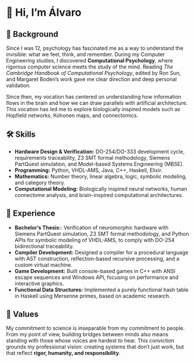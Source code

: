 # 👋 Hi, I’m Álvaro

## 🌱 Background
Since I was 12, psychology has fascinated me as a way to understand the invisible: what we feel, think, and remember. During my Computer Engineering studies, I discovered **Computational Psychology**, where rigorous computer science meets the study of the mind. Reading *The Cambridge Handbook of Computational Psychology*, edited by Ron Sun, and Margaret Boden’s work gave me clear direction and deep personal validation.

Since then, my vocation has centered on understanding how information flows in the brain and how we can draw parallels with artificial architecture. This vocation has led me to explore biologically inspired models such as Hopfield networks, Kohonen maps, and connectomics.

## 🛠 Skills
- **Hardware Design & Verification:** DO-254/DO-333 development cycle, requirements traceability, Z3 SMT formal methodology, Siemens PartQuest simulation, and Model-based Systems Engineering (MBSE).
- **Programming:** Python, VHDL-AMS, Java, C++, Haskell, Elixir.
- **Mathematics:** Number theory, linear algebra, logic, symbolic modeling, and category theory.
- **Computational Modeling:** Biologically inspired neural networks, human connectome analysis, and brain-inspired computational architectures.

## 🚀 Experience
- **Bachelor’s Thesis:**: Verification of neuromorphic hardware with Siemens PartQuest simulation, Z3 SMT formal methodology, and Python APIs for symbolic modeling of VHDL-AMS, to comply with DO-254 bidirectional traceability.
- **Compiler Development:** Designed a compiler for a procedural language with AST construction, reflection-based recursive processing, and a custom virtual machine.
- **Game Development:** Built console-based games in C++ with ANSI escape sequences and Windows API, focusing on performance and interactive graphics.
- **Functional Data Structures:** Implemented a purely functional hash table in Haskell using Mersenne primes, based on academic research.

## 🤝 Values
My commitment to science is inseparable from my commitment to people. From my point of view, building bridges between minds also means standing with those whose voices are hardest to hear. This conviction grounds my professional vision: creating systems that don’t just work, but that reflect **rigor, humanity, and responsibility**.

